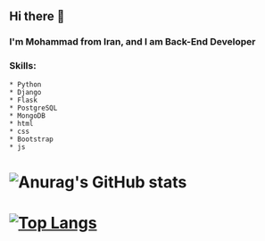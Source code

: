 ## Hi there 👋

### I'm Mohammad from Iran, and I am Back-End Developer

### Skills: 
	* Python
	* Django
	* Flask
	* PostgreSQL
	* MongoDB
	* html
	* css
	* Bootstrap
	* js

# ![Anurag's GitHub stats](https://github-readme-stats.vercel.app/api?username=Ayazadeh&show_icons=true&theme=tokyonight)

# [![Top Langs](https://github-readme-stats.vercel.app/api/top-langs/?username=Ayazadeh&layout=compact&theme=tokyonight)](https://github.com/anuraghazra/github-readme-stats)

